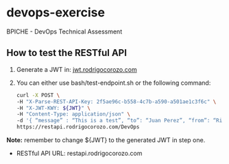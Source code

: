 # devops-exercise

BPICHE - DevOps Technical Assessment

## How to test the RESTful API

1. Generate a JWT in: [jwt.rodrigocorozo.com]()

2. You can either use bash/test-endpoint.sh or the following command:
   
   ```bash
   curl -X POST \
   -H "X-Parse-REST-API-Key: 2f5ae96c-b558-4c7b-a590-a501ae1c3f6c" \
   -H "X-JWT-KWY: ${JWT}" \
   -H "Content-Type: application/json" \
   -d '{ “message” : “This is a test”, “to”: “Juan Perez”, “from”: “Rita Asturia”, “timeToLifeSec” : 45 }' \
   https://restapi.rodrigocorozo.com/DevOps
   ```
**Note:** remember to change ${JWT} to the generated JWT in step one.

- RESTful API URL: restapi.rodrigocorozo.com
